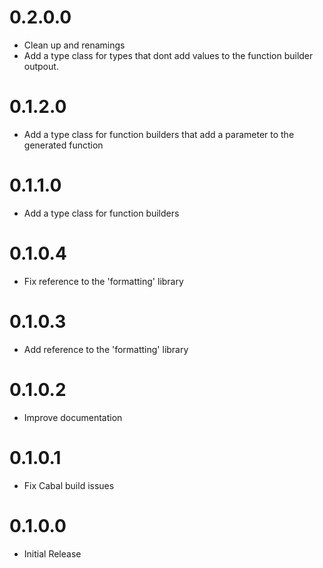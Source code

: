 # 0.2.0.0

* Clean up and renamings
* Add a type class for types that dont add values
  to the function builder outpout.

# 0.1.2.0

* Add a type class for function builders that add a parameter to the generated function

# 0.1.1.0

* Add a type class for function builders

# 0.1.0.4

* Fix reference to the 'formatting' library

# 0.1.0.3

* Add reference to the 'formatting' library

# 0.1.0.2

* Improve documentation

# 0.1.0.1

* Fix Cabal build issues

# 0.1.0.0

* Initial Release

